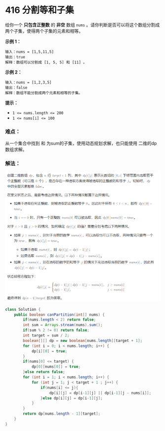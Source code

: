 # 416 分割等和子集

给你一个 **只包含正整数** 的 **非空** 数组 `nums` 。请你判断是否可以将这个数组分割成两个子集，使得两个子集的元素和相等。

 

**示例 1：**

```
输入：nums = [1,5,11,5]
输出：true
解释：数组可以分割成 [1, 5, 5] 和 [11] 。
```

**示例 2：**

```
输入：nums = [1,2,3,5]
输出：false
解释：数组不能分割成两个元素和相等的子集。
```

 

**提示：**

+ `1 <= nums.length <= 200`
+ `1 <= nums[i] <= 100`

### 难点：

从一个集合中找到 和 为sum的子集，使用动态规划求解，也只能使用 二维的dp数组求解。

### 解法：


![image-20240228131748454](https://raw.githubusercontent.com/Quinlan7/pic_cloud/main/img/202402281317644.png)

```java
class Solution {
    public boolean canPartition(int[] nums) {
        if(nums.length < 2) return false;
        int sum = Arrays.stream(nums).sum();
        if(sum % 2 != 0) return false;
        int target = sum / 2;
        boolean[][] dp = new boolean[nums.length][target + 1];
        for (int i = 0; i < nums.length; i++) {
            dp[i][0] = true;
        }
        if(nums[0] <= target) {
            dp[0][nums[0]] = true;
        }else return false;
        for (int i = 1; i < nums.length; i++) {
            for (int j = 1; j < target + 1 ; j++) {
                if(nums[i] <= j){
                    dp[i][j] = dp[i-1][j] || dp[i-1][j - nums[i]];
                }else dp[i][j] = dp[i-1][j];
            }
        }
        return dp[nums.length - 1][target];
    }
}
```

